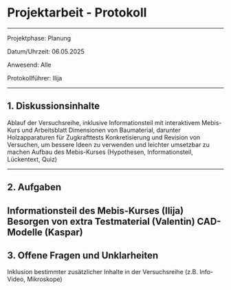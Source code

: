 # Projektarbeit - Protokoll

---

Projektphase: Planung

Datum/Uhrzeit: 06.05.2025

Anwesend: Alle

Protokollführer: Ilija

---

## 1. Diskussionsinhalte
Ablauf der Versuchsreihe, inklusive Informationsteil mit interaktivem Mebis-Kurs und Arbeitsblatt
Dimensionen von Baumaterial, darunter Holzapparaturen für Zugkrafttests
Konkretisierung und Revision von Versuchen, um bessere Ideen zu verwenden und leichter umsetzbar zu machen
Aufbau des Mebis-Kurses (Hypothesen, Informationsteil, Lückentext, Quiz)

---

## 2. Aufgaben
Informationsteil des Mebis-Kurses (Ilija)
Besorgen von extra Testmaterial (Valentin)
CAD-Modelle (Kaspar)
---

## 3. Offene Fragen und Unklarheiten
Inklusion bestimmter zusätzlicher Inhalte in der Versuchsreihe (z.B. Info-Video, Mikroskope)
